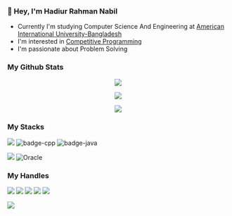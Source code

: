 ### 👋 Hey, I'm Hadiur Rahman Nabil
 
   -  Currently I'm studying Computer Science And Engineering at [American International University-Bangladesh](https://www.aiub.edu/)
   -  I'm interested in [Competitive Programming](https://en.wikipedia.org/wiki/Competitive_programming)
   -  I'm passionate about Problem Solving

### My Github Stats

   <p align="center"> <img src= "https://github-readme-stats.vercel.app/api?username=nabil0day&amp;show_icons=true&amp;count_private=true&amp;theme=dark" style="max-width: 100%;">
   <p align="center"> <img src= "https://github-readme-streak-stats.herokuapp.com/?user=nabil0day&amp;show_icons=true&amp;count_private=true&amp;theme=dark" style="max-width: 100%;">
    <p align="center"> <img src= "https://github-readme-stats.vercel.app/api/top-langs/?username=nabil0day&amp;show_icons=true&amp;count_private=true&amp;theme=dark" style="max-width: 100%;">

  
### My Stacks

   <img src="https://camo.githubusercontent.com/cc2a1e93a2f94988152095ac59ebf7717a0b83e9742d69ac71670fb5903cc128/68747470733a2f2f696d672e736869656c64732e696f2f62616467652f4c616e6775616765732d3135313531353f7374796c653d666f722d7468652d6261646765266c6f676f3d706c6578266c6f676f436f6c6f723d464646464646" data-canonical-src="https://img.shields.io/badge/Languages-151515?style=for-the-badge&amp;logo=plex&amp;logoColor=FFFFFF" style="max-width:100%;"> <img src="https://camo.githubusercontent.com/e44a329108311d53df228c83cf16e20b8506ece6bb2a7a307f8310afeda00ac2/68747470733a2f2f696d672e736869656c64732e696f2f62616467652f632532422532422d3135313531353f7374796c653d666f722d7468652d6261646765266c6f676f3d63253242253242266c6f676f436f6c6f723d373937343065266c6162656c436f6c6f723d313531353135" alt="badge-cpp" data-canonical-src="https://img.shields.io/badge/c%2B%2B-151515?style=for-the-badge&amp;logo=c%2B%2B&amp;logoColor=79740e&amp;labelColor=151515" style="max-width:100%;"> <img src="https://camo.githubusercontent.com/8c7343f7cfa664a3e62a460add07acfe5133bec9037c16bb782bbc9a411481b4/68747470733a2f2f696d672e736869656c64732e696f2f62616467652f6a6176612d3135313531353f7374796c653d666f722d7468652d6261646765266c6f676f3d6a617661266c6f676f436f6c6f723d373937343065266c6162656c436f6c6f723d313531353135" alt="badge-java" data-canonical-src="https://img.shields.io/badge/java-151515?style=for-the-badge&amp;logo=java&amp;logoColor=79740e&amp;labelColor=151515" style="max-width:100%;"> 
   
 <img src="https://camo.githubusercontent.com/09c944e7c0fdd673a7b1a299a0afd8142898d83a99a2dd621e2341108dfeb15a/68747470733a2f2f696d672e736869656c64732e696f2f62616467652f44617461626173652d3135313531353f7374796c653d666f722d7468652d6261646765266c6f676f3d5265646973266c6f676f436f6c6f723d464646464646" data-canonical-src="https://img.shields.io/badge/Database-151515?style=for-the-badge&amp;logo=Redis&amp;logoColor=FFFFFF" style="max-width:100%;"> <img src="https://camo.githubusercontent.com/f213a40d24b655799b1713627ba63838a231cacc994fb3bad9b551c3756d38c6/68747470733a2f2f696d672e736869656c64732e696f2f62616467652f6f7261636c652d3135313531353f7374796c653d666f722d7468652d6261646765266c6f676f3d6f7261636c65266c6f676f436f6c6f723d373937343065266c6162656c436f6c6f723d313531353135" alt="Oracle" data-canonical-src="https://img.shields.io/badge/oracle-151515?style=for-the-badge&amp;logo=oracle&amp;logoColor=79740e&amp;labelColor=151515" style="max-width:100%;">

### My Handles
<a href="https://www.linkedin.com/in/nabil0day/" rel="nofollow"><img src="https://img.shields.io/badge/Hadiur Rahman Nabil-151515?style=for-the-badge&amp;logo=linkedin&amp;logoColor=dark" style="max-width:100%;"></a> <a href="https://twitter.com/nabil0day" rel="nofollow"><img src="https://img.shields.io/badge/Hadiur Rahman Nabil-151515?style=for-the-badge&amp;logo=Twitter&amp;logoColor=dark" style="max-width:100%;"></a> <a href="https://github.com/nabil0day" rel="nofollow"><img src="https://img.shields.io/badge/Hadiur Rahman Nabil-151515?style=for-the-badge&amp;logo=GitHub&amp;logoColor=dark" style="max-width:100%;"></a> <a href="https://codeforces.com/profile/Z3R0-DAY" rel="nofollow"><img src="https://img.shields.io/badge/Z3R0DAY-151515?style=for-the-badge&amp;logo=Codeforces&amp;logoColor=dark" style="max-width:100%;"></a> <a href="https://www.codechef.com/users/nabil_47" rel="nofollow"><img src="https://img.shields.io/badge/nabil_47-151515?style=for-the-badge&amp;logo=CodeChef&amp;logoColor=dark" style="max-width:100%;"></a> 
   
 ![](https://komarev.com/ghpvc/?username=nabil0day&color=brightgreen)


